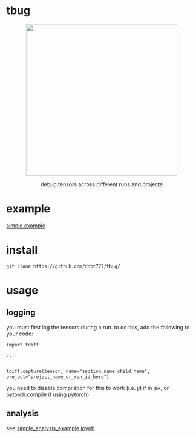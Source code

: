 # tbug
<div style="text-align:center;">
  <img src="https://github.com/user-attachments/assets/8ad597a3-4605-4f29-b06b-8b1ab6018216" width=400 height=400></img>
  <p>debug tensors across different runs and projects</p>
</div>

# example
[simple example](https://github.com/dnbt777/tbug/blob/main/simple_analysis_example.ipynb)


# install
`git clone https://github.com/dnbt777/tbug/`

# usage

## logging

you must first log the tensors during a run. to do this, add the following to your code:

```
import tdiff

...


tdiff.capture(tensor, name="section_name.child_name", project="project_name_or_run_id_here")
```

you need to disable compilation for this to work (i.e. jit if in jax, or pytorch.compile if using pytorch)

## analysis

see [simple_analysis_example.ipynb](https://github.com/dnbt777/tbug/blob/main/simple_analysis_example.ipynb)
